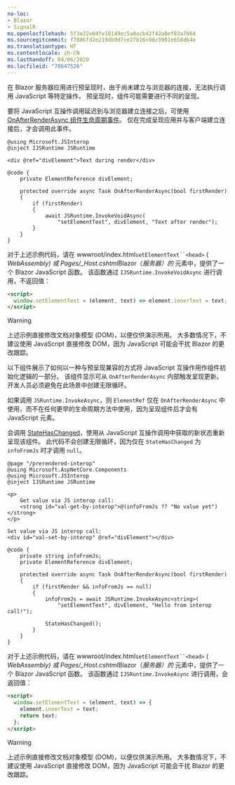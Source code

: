 ```yaml
---
no-loc:
- Blazor
- SignalR
ms.openlocfilehash: 5f3e22e04fe18149ec5a8acb42f42a8ef83a7664
ms.sourcegitcommit: f7886fd2e219db9d7ce27b16c0dc5901e658d64e
ms.translationtype: HT
ms.contentlocale: zh-CN
ms.lasthandoff: 04/06/2020
ms.locfileid: "78647526"
---
```

在 Blazor 服务器应用进行预呈现时，由于尚未建立与浏览器的连接，无法执行调用 JavaScript 等特定操作。 预呈现时，组件可能需要进行不同的呈现。

要将 JavaScript 互操作调用延迟到与浏览器建立连接之后，可使用 [OnAfterRenderAsync 组件生命周期事件](xref:blazor/lifecycle#after-component-render)。 仅在完成呈现应用并与客户端建立连接后，才会调用此事件。

```cshtml
@using Microsoft.JSInterop
@inject IJSRuntime JSRuntime

<div @ref="divElement">Text during render</div>

@code {
    private ElementReference divElement;

    protected override async Task OnAfterRenderAsync(bool firstRender)
    {
        if (firstRender)
        {
            await JSRuntime.InvokeVoidAsync(
                "setElementText", divElement, "Text after render");
        }
    }
}
```

对于上述示例代码，请在 wwwroot/index.html`setElementText``<head>` ( *WebAssembly) 或 Pages/_Host.cshtml*Blazor（*服务器）的* 元素中，提供了一个 Blazor JavaScript 函数。 该函数通过 `IJSRuntime.InvokeVoidAsync` 进行调用，不返回值：

```html
<script>
  window.setElementText = (element, text) => element.innerText = text;
</script>
```

> [!WARNING]
> 上述示例直接修改文档对象模型 (DOM)，以便仅供演示所用。 大多数情况下，不建议使用 JavaScript 直接修改 DOM，因为 JavaScript 可能会干扰 Blazor 的更改跟踪。

以下组件展示了如何以一种与预呈现兼容的方式将 JavaScript 互操作用作组件初始化逻辑的一部分。 该组件显示可从 `OnAfterRenderAsync` 内部触发呈现更新。 开发人员必须避免在此场景中创建无限循环。

如果调用 `JSRuntime.InvokeAsync`，则 `ElementRef` 仅在 `OnAfterRenderAsync` 中使用，而不在任何更早的生命周期方法中使用，因为呈现组件后才会有 JavaScript 元素。

会调用 [StateHasChanged](xref:blazor/lifecycle#state-changes)，使用从 JavaScript 互操作调用中获取的新状态重新呈现该组件。 此代码不会创建无限循环，因为仅在 `StateHasChanged` 为 `infoFromJs` 时才调用 `null`。

```cshtml
@page "/prerendered-interop"
@using Microsoft.AspNetCore.Components
@using Microsoft.JSInterop
@inject IJSRuntime JSRuntime

<p>
    Get value via JS interop call:
    <strong id="val-get-by-interop">@(infoFromJs ?? "No value yet")</strong>
</p>

Set value via JS interop call:
<div id="val-set-by-interop" @ref="divElement"></div>

@code {
    private string infoFromJs;
    private ElementReference divElement;

    protected override async Task OnAfterRenderAsync(bool firstRender)
    {
        if (firstRender && infoFromJs == null)
        {
            infoFromJs = await JSRuntime.InvokeAsync<string>(
                "setElementText", divElement, "Hello from interop call!");

            StateHasChanged();
        }
    }
}
```

对于上述示例代码，请在 wwwroot/index.html`setElementText``<head>` ( *WebAssembly) 或 Pages/_Host.cshtml*Blazor（*服务器）的* 元素中，提供了一个 Blazor JavaScript 函数。 该函数通过 `IJSRuntime.InvokeAsync` 进行调用，会返回值：

```html
<script>
  window.setElementText = (element, text) => {
    element.innerText = text;
    return text;
  };
</script>
```

> [!WARNING]
> 上述示例直接修改文档对象模型 (DOM)，以便仅供演示所用。 大多数情况下，不建议使用 JavaScript 直接修改 DOM，因为 JavaScript 可能会干扰 Blazor 的更改跟踪。
